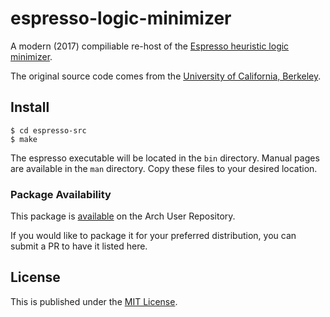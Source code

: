 # espresso-logic-minimizer

A modern (2017) compiliable re-host of the [Espresso heuristic logic minimizer](https://en.wikipedia.org/wiki/Espresso_heuristic_logic_minimizer).

The original source code comes from the [University of California, Berkeley](https://embedded.eecs.berkeley.edu/pubs/downloads/espresso/index.htm).

## Install

```
$ cd espresso-src
$ make
```

The espresso executable will be located in the `bin` directory. Manual pages are available in the `man` directory. Copy these files to your desired location.

### Package Availability
This package is [available](https://aur.archlinux.org/packages/espresso-logic/) on the Arch User Repository.

If you would like to package it for your preferred distribution, you can submit a PR to have it listed here.

## License

This is published under the [MIT License](https://opensource.org/licenses/MIT).
